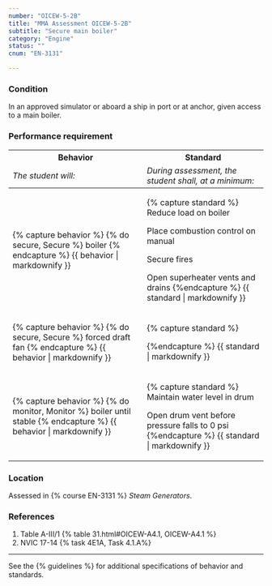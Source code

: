 ```yaml
---
number: "OICEW-5-2B"
title: "MMA Assessment OICEW-5-2B"
subtitle: "Secure main boiler"
category: "Engine"
status: ""
cnum: "EN-3131"

---
```

### Condition

In an approved simulator or aboard a ship in port or at anchor, given access to a main boiler.

### Performance requirement 

<table width='100%' class='Guidelines'>
 <thead>
 <tr>
     <th class='thirty'>Behavior</th>
     <th class='seventy'>Standard</th>
 </tr>
 <tr>
     <td><em>The student will:</em></td>
     <td><em>During assessment, the student shall, at a minimum:</em></td>
 </tr>
 </thead>
 <tbody>
 

<tr><td>

{% capture behavior %}
{% do secure, Secure %} boiler
{% endcapture %}
{{ behavior | markdownify }}

</td><td>

{% capture standard %}
Reduce load on boiler

Place combustion control on manual

Secure fires

Open superheater vents and drains
{%endcapture %}
{{ standard | markdownify }}

</td></tr>



<tr><td>

{% capture behavior %}
{% do secure, Secure %} forced draft fan
{% endcapture %}
{{ behavior | markdownify }}

</td><td>

{% capture standard %}

{%endcapture %}
{{ standard | markdownify }}

</td></tr>



<tr><td>

{% capture behavior %}
{% do monitor, Monitor %} boiler until stable
{% endcapture %}
{{ behavior | markdownify }}

</td><td>

{% capture standard %}
Maintain water level in drum

Open drum vent before pressure falls to 0 psi
{%endcapture %}
{{ standard | markdownify }}

</td></tr>



 </tbody>
 </table>

### Location

Assessed in  {% course  EN-3131 %}  *Steam Generators*.

### References

1.  Table A-III/1 {% table 31.html#OICEW-A4.1, OICEW-A4.1 %}
1.  NVIC 17-14 {% task 4E1A, Task 4.1.A%}

***



See the {% guidelines %} for additional specifications of behavior and standards.